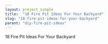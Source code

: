 ```yaml
---
layout: project_single
title:  "18 Fire Pit Ideas For Your Backyard"
slug: "18-fire-pit-ideas-for-your-backyard"
parent: "diy-fire-pit-ideas"
---
```

18 Fire Pit Ideas For Your Backyard